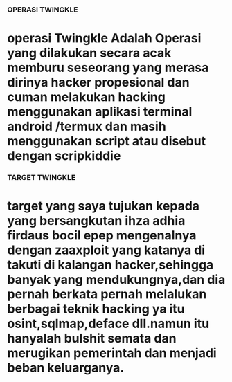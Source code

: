 ### OPERASI TWINGKLE
# operasi Twingkle Adalah Operasi yang dilakukan secara acak memburu seseorang yang merasa dirinya hacker propesional dan cuman melakukan hacking menggunakan aplikasi terminal android /termux dan masih menggunakan script atau disebut dengan scripkiddie

### TARGET TWINGKLE
# target yang saya tujukan kepada yang bersangkutan ihza adhia firdaus bocil epep mengenalnya dengan zaaxploit yang katanya di takuti di kalangan hacker,sehingga banyak yang mendukungnya,dan dia pernah berkata pernah melalukan berbagai teknik hacking ya itu osint,sqlmap,deface dll.namun itu hanyalah bulshit semata dan merugikan pemerintah dan menjadi beban keluarganya.
